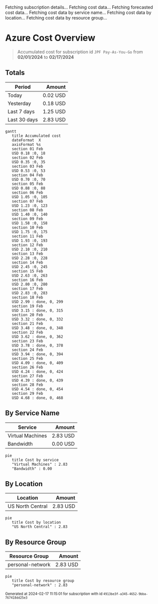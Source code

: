 Fetching subscription details...
Fetching cost data...
Fetching forecasted cost data...
Fetching cost data by service name...
Fetching cost data by location...
Fetching cost data by resource group...
# Azure Cost Overview

> Accumulated cost for subscription id `JPF Pay-As-You-Go` from **02/01/2024** to **02/17/2024**

## Totals

|Period|Amount|
|---|---:|
|Today|0.02 USD|
|Yesterday|0.18 USD|
|Last 7 days|1.25 USD|
|Last 30 days|2.83 USD|

```mermaid
gantt
   title Accumulated cost
   dateFormat  X
   axisFormat %s
   section 01 Feb
   USD 0.18 :0, 18
   section 02 Feb
   USD 0.35 :0, 35
   section 03 Feb
   USD 0.53 :0, 53
   section 04 Feb
   USD 0.70 :0, 70
   section 05 Feb
   USD 0.88 :0, 88
   section 06 Feb
   USD 1.05 :0, 105
   section 07 Feb
   USD 1.23 :0, 123
   section 08 Feb
   USD 1.40 :0, 140
   section 09 Feb
   USD 1.58 :0, 158
   section 10 Feb
   USD 1.75 :0, 175
   section 11 Feb
   USD 1.93 :0, 193
   section 12 Feb
   USD 2.10 :0, 210
   section 13 Feb
   USD 2.28 :0, 228
   section 14 Feb
   USD 2.45 :0, 245
   section 15 Feb
   USD 2.63 :0, 263
   section 16 Feb
   USD 2.80 :0, 280
   section 17 Feb
   USD 2.83 :0, 283
   section 18 Feb
   USD 2.99 : done, 0, 299
   section 19 Feb
   USD 3.15 : done, 0, 315
   section 20 Feb
   USD 3.32 : done, 0, 332
   section 21 Feb
   USD 3.48 : done, 0, 348
   section 22 Feb
   USD 3.62 : done, 0, 362
   section 23 Feb
   USD 3.78 : done, 0, 378
   section 24 Feb
   USD 3.94 : done, 0, 394
   section 25 Feb
   USD 4.09 : done, 0, 409
   section 26 Feb
   USD 4.24 : done, 0, 424
   section 27 Feb
   USD 4.39 : done, 0, 439
   section 28 Feb
   USD 4.54 : done, 0, 454
   section 29 Feb
   USD 4.68 : done, 0, 468
```

## By Service Name

|Service|Amount|
|---|---:|
|Virtual Machines|2.83 USD|
|Bandwidth|0.00 USD|

```mermaid
pie
   title Cost by service
   "Virtual Machines" : 2.83
   "Bandwidth" : 0.00
```

## By Location

|Location|Amount|
|---|---:|
|US North Central|2.83 USD|

```mermaid
pie
   title Cost by location
   "US North Central" : 2.83
```

## By Resource Group

|Resource Group|Amount|
|---|---:|
|personal-network|2.83 USD|

```mermaid
pie
   title Cost by resource group
   "personal-network" : 2.83
```

<sup>Generated at 2024-02-17 11:15:01 for subscription with id `4913be3f-a345-4652-9bba-767418dd25e3`</sup>
